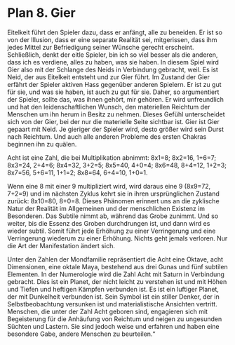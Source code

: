 # Plan 8. Gier

Eitelkeit führt den Spieler dazu, dass er anfängt, alle zu beneiden. Er ist so von der Illusion, dass er eine separate Realität sei, mitgerissen, dass ihm jedes Mittel zur Befriedigung seiner Wünsche gerecht erscheint. Schließlich, denkt der eitle Spieler, bin ich so viel besser als die anderen, dass ich es verdiene, alles zu haben, was sie haben. In diesem Spiel wird Gier also mit der Schlange des Neids in Verbindung gebracht, weil. Es ist Neid, der aus Eitelkeit entsteht und zur Gier führt. Im Zustand der Gier erfährt der Spieler aktiven Hass gegenüber anderen Spielern. Er ist zu gut für sie, und was sie haben, ist auch zu gut für sie. Daher, so argumentiert der Spieler, sollte das, was ihnen gehört, mir gehören. Er wird unfreundlich und hat den leidenschaftlichen Wunsch, den materiellen Reichtum der Menschen um ihn herum in Besitz zu nehmen. Dieses Gefühl unterscheidet sich von der Gier, bei der nur die materielle Seite sichtbar ist. Gier ist Gier gepaart mit Neid. Je gieriger der Spieler wird, desto größer wird sein Durst nach Reichtum. Und auch alle anderen Probleme des ersten Chakras beginnen ihn zu quälen.

Acht ist eine Zahl, die bei Multiplikation abnimmt: 8x1=8; 8x2=16, 1+6=7; 8x3=24, 2+4=6; 8x4=32, 3+2=5; 8x5=40, 4+0=4; 8x6=48, 8+4=12, 1+2=3; 8x7=56, 5+6=11, 1+1=2; 8x8=64, 6+4=10, 1+0=1.

Wenn eine 8 mit einer 9 multipliziert wird, wird daraus eine 9 (8x9=72, 7+2=9) und im nächsten Zyklus kehrt sie in ihren ursprünglichen Zustand zurück: 8x10=80, 8+0=8. Dieses Phänomen erinnert uns an die zyklische Natur der Realität im Allgemeinen und der menschlichen Existenz im Besonderen. Das Subtile nimmt ab, während das Grobe zunimmt. Und so weiter, bis die Essenz des Groben durchdrungen ist, und dann wird es wieder subtil. Somit führt jede Erhöhung zu einer Verringerung und eine Verringerung wiederum zu einer Erhöhung. Nichts geht jemals verloren. Nur die Art der Manifestation ändert sich.

Unter den Zahlen der Mondfamilie repräsentiert die Acht eine Oktave, acht Dimensionen, eine oktale Maya, bestehend aus drei Gunas und fünf subtilen Elementen. In der Numerologie wird die Zahl Acht mit Saturn in Verbindung gebracht. Dies ist ein Planet, der nicht leicht zu verstehen ist und mit Höhen und Tiefen und heftigen Kämpfen verbunden ist. Es ist ein luftiger Planet, der mit Dunkelheit verbunden ist. Sein Symbol ist ein stiller Denker, der in Selbstbeobachtung versunken ist und materialistische Ansichten vertritt. Menschen, die unter der Zahl Acht geboren sind, engagieren sich mit Begeisterung für die Anhäufung von Reichtum und neigen zu ungesunden Süchten und Lastern. Sie sind jedoch weise und erfahren und haben eine besondere Gabe, andere Menschen zu beurteilen.“
